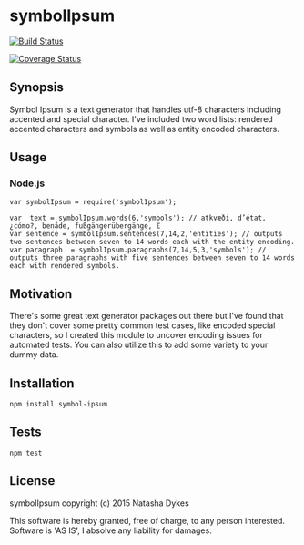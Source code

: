 # symbolIpsum

[![Build Status](https://travis-ci.org/sashak007/symbolIpsum.svg)](https://travis-ci.org/sashak007/symbolIpsum)

[![Coverage Status](https://coveralls.io/repos/sashak007/symbolIpsum/badge.svg?branch=master&service=github)](https://coveralls.io/github/sashak007/symbolIpsum?branch=master)

## Synopsis
Symbol Ipsum is a text generator that handles utf-8 characters including accented and special character. I've included two word lists: rendered accented characters and symbols as well as entity encoded characters. 

## Usage

### Node.js
```
var symbolIpsum = require('symbolIpsum');

var  text = symbolIpsum.words(6,'symbols'); // atkvæði, d’état, ¿cómo?, benåde, fußgängerübergänge, Σ
var sentence = symbolIpsum.sentences(7,14,2,'entities'); // outputs two sentences between seven to 14 words each with the entity encoding.
var paragraph  = symbolIpsum.paragraphs(7,14,5,3,'symbols'); // outputs three paragraphs with five sentences between seven to 14 words each with rendered symbols.
```

## Motivation

There's some great text generator packages out there but I've found that they don't cover some pretty common test cases, like encoded special characters, so I created this module to uncover encoding issues for automated tests. You can also utilize this to add some variety to your dummy data. 

## Installation 	

`npm install symbol-ipsum`

## Tests

`npm test`

## License

symbolIpsum copyright (c) 2015 Natasha Dykes

This software is hereby granted, free of charge, to any person interested. Software is 'AS IS', I absolve any liability for damages.
